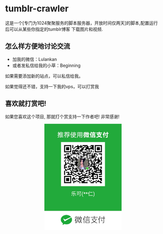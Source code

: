 tumblr-crawler
===============

这是一个[专门为1024聚聚服务的脚本服务器，开放时间仅两天]的脚本,配置运行后可以从某些你指定的tumblr博客
下载图片和视频.

## 怎么样方便地讨论交流

* 加我的微信：Lulankan
* 或者发私信给我的小草：Beginning


如果需要添加新的站点，可以私信给我。

如果觉得还不错，支持一下我的vps，可以打赏我

## 喜欢就打赏吧!

如果您喜欢这个项目, 那就打个赏支持一下作者吧! 非常感谢!

<p align="center"><img src="https://raw.githubusercontent.com/huanqiuge/tumblrdownload/master/%E5%BE%AE%E4%BF%A1%E5%9B%BE%E7%89%87_20181215013015.jpg" width="250"></p>
